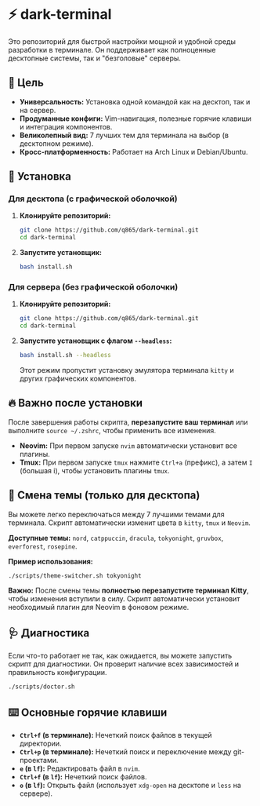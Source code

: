 # ⚡ dark-terminal

Это репозиторий для быстрой настройки мощной и удобной среды разработки в терминале. Он поддерживает как полноценные десктопные системы, так и "безголовые" серверы.

## 🎯 Цель

*   **Универсальность:** Установка одной командой как на десктоп, так и на сервер.
*   **Продуманные конфиги:** Vim-навигация, полезные горячие клавиши и интеграция компонентов.
*   **Великолепный вид:** 7 лучших тем для терминала на выбор (в десктопном режиме).
*   **Кросс-платформенность:** Работает на Arch Linux и Debian/Ubuntu.

## 🚀 Установка

### Для десктопа (с графической оболочкой)

1.  **Клонируйте репозиторий:**
    ```bash
    git clone https://github.com/q865/dark-terminal.git
    cd dark-terminal
    ```

2.  **Запустите установщик:**
    ```bash
    bash install.sh
    ```

### Для сервера (без графической оболочки)

1.  **Клонируйте репозиторий:**
    ```bash
    git clone https://github.com/q865/dark-terminal.git
    cd dark-terminal
    ```

2.  **Запустите установщик с флагом `--headless`:**
    ```bash
    bash install.sh --headless
    ```
    Этот режим пропустит установку эмулятора терминала `kitty` и других графических компонентов.

## 🔥 Важно после установки

После завершения работы скрипта, **перезапустите ваш терминал** или выполните `source ~/.zshrc`, чтобы применить все изменения.

*   **Neovim:** При первом запуске `nvim` автоматически установит все плагины.
*   **Tmux:** При первом запуске `tmux` нажмите `Ctrl+a` (префикс), а затем `I` (большая i), чтобы установить плагины `tmux`.

## 🎨 Смена темы (только для десктопа)

Вы можете легко переключаться между 7 лучшими темами для терминала. Скрипт автоматически изменит цвета в `kitty`, `tmux` и `Neovim`.

**Доступные темы:** `nord`, `catppuccin`, `dracula`, `tokyonight`, `gruvbox`, `everforest`, `rosepine`.

**Пример использования:**
```bash
./scripts/theme-switcher.sh tokyonight
```

**Важно:** После смены темы **полностью перезапустите терминал Kitty**, чтобы изменения вступили в силу. Скрипт автоматически установит необходимый плагин для Neovim в фоновом режиме.

## 🩺 Диагностика

Если что-то работает не так, как ожидается, вы можете запустить скрипт для диагностики. Он проверит наличие всех зависимостей и правильность конфигурации.

```bash
./scripts/doctor.sh
```

## ⌨️ Основные горячие клавиши

*   **`Ctrl+f` (в терминале):** Нечеткий поиск файлов в текущей директории.
*   **`Ctrl+p` (в терминале):** Нечеткий поиск и переключение между git-проектами.
*   **`e` (в `lf`):** Редактировать файл в `nvim`.
*   **`Ctrl+f` (в `lf`):** Нечеткий поиск файлов.
*   **`o` (в `lf`):** Открыть файл (использует `xdg-open` на десктопе и `less` на сервере).